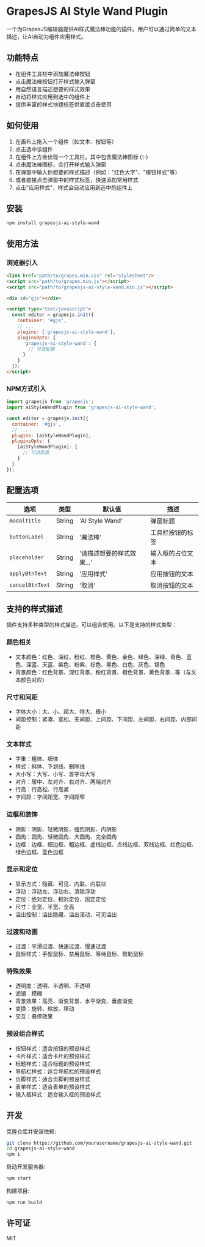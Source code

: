 # GrapesJS AI Style Wand Plugin

一个为GrapesJS编辑器提供AI样式魔法棒功能的插件。用户可以通过简单的文本描述，让AI自动为组件应用样式。

## 功能特点

- 在组件工具栏中添加魔法棒按钮
- 点击魔法棒按钮打开样式输入弹窗
- 用自然语言描述想要的样式效果
- 自动将样式应用到选中的组件上
- 提供丰富的样式快捷标签供直接点击使用

## 如何使用

1. 在画布上拖入一个组件（如文本、按钮等）
2. 点击选中该组件
3. 在组件上方会出现一个工具栏，其中包含魔法棒图标 (✨)
4. 点击魔法棒图标，会打开样式输入弹窗
5. 在弹窗中输入你想要的样式描述（例如："红色大字"、"按钮样式"等）
6. 或者直接点击弹窗中的样式标签，快速添加常用样式
7. 点击"应用样式"，样式会自动应用到选中的组件上

## 安装

```bash
npm install grapesjs-ai-style-wand
```

## 使用方法

### 浏览器引入

```html
<link href="path/to/grapes.min.css" rel="stylesheet"/>
<script src="path/to/grapes.min.js"></script>
<script src="path/to/grapesjs-ai-style-wand.min.js"></script>

<div id="gjs"></div>

<script type="text/javascript">
  const editor = grapesjs.init({
    container: '#gjs',
    // ...
    plugins: ['grapesjs-ai-style-wand'],
    pluginsOpts: {
      'grapesjs-ai-style-wand': {
        // 可选配置
      }
    }
  });
</script>
```

### NPM方式引入

```js
import grapesjs from 'grapesjs';
import aiStyleWandPlugin from 'grapesjs-ai-style-wand';

const editor = grapesjs.init({
  container: '#gjs',
  // ...
  plugins: [aiStyleWandPlugin],
  pluginsOpts: {
    [aiStyleWandPlugin]: {
      // 可选配置
    }
  }
});
```

## 配置选项

| 选项 | 类型 | 默认值 | 描述 |
|------|------|---------|-------------|
| `modalTitle` | String | 'AI Style Wand' | 弹窗标题 |
| `buttonLabel` | String | '魔法棒' | 工具栏按钮的标签 |
| `placeholder` | String | '请描述想要的样式效果...' | 输入框的占位文本 |
| `applyBtnText` | String | '应用样式' | 应用按钮的文本 |
| `cancelBtnText` | String | '取消' | 取消按钮的文本 |

## 支持的样式描述

插件支持多种类型的样式描述，可以组合使用。以下是支持的样式类型：

### 颜色相关
- 文本颜色：红色、深红、粉红、橙色、黄色、金色、绿色、深绿、青色、蓝色、深蓝、天蓝、紫色、粉紫、棕色、黑色、白色、灰色、银色
- 背景颜色：红色背景、深红背景、粉红背景、橙色背景、黄色背景...等（与文本颜色对应）

### 尺寸和间距
- 字体大小：大、小、超大、特大、极小
- 间距控制：紧凑、宽松、无间距、上间距、下间距、左间距、右间距、内部间距

### 文本样式
- 字重：粗体、细体
- 样式：斜体、下划线、删除线
- 大小写：大写、小写、首字母大写
- 对齐：居中、左对齐、右对齐、两端对齐
- 行高：行高松、行高紧
- 字间距：字间距宽、字间距窄

### 边框和装饰
- 阴影：阴影、轻微阴影、强烈阴影、内阴影
- 圆角：圆角、轻微圆角、大圆角、完全圆角
- 边框：边框、细边框、粗边框、虚线边框、点线边框、双线边框、红色边框、绿色边框、蓝色边框

### 显示和定位
- 显示方式：隐藏、可见、内联、内联块
- 浮动：浮动左、浮动右、清除浮动
- 定位：绝对定位、相对定位、固定定位
- 尺寸：全宽、半宽、全高
- 溢出控制：溢出隐藏、溢出滚动、可见溢出

### 过渡和动画
- 过渡：平滑过渡、快速过渡、慢速过渡
- 鼠标样式：手型鼠标、禁用鼠标、等待鼠标、帮助鼠标

### 特殊效果
- 透明度：透明、半透明、不透明
- 滤镜：模糊
- 背景效果：高亮、渐变背景、水平渐变、垂直渐变
- 变换：旋转、缩放、移动
- 交互：悬停效果

### 预设组合样式
- 按钮样式：适合按钮的预设样式
- 卡片样式：适合卡片的预设样式
- 标题样式：适合标题的预设样式
- 导航栏样式：适合导航栏的预设样式
- 页脚样式：适合页脚的预设样式
- 表单样式：适合表单的预设样式
- 输入框样式：适合输入框的预设样式

## 开发

克隆仓库并安装依赖:

```bash
git clone https://github.com/yourusername/grapesjs-ai-style-wand.git
cd grapesjs-ai-style-wand
npm i
```

启动开发服务器:

```bash
npm start
```

构建项目:

```bash
npm run build
```

## 许可证

MIT 